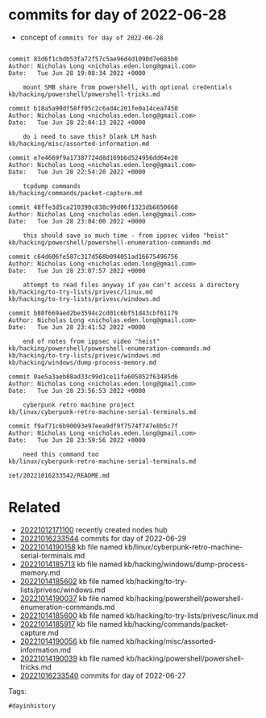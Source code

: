# commits for day of 2022-06-28

- concept of `commits for day of 2022-06-28`

```

commit 83d6f1cbdb53fa72f57c5ae96d4d1090d7e685b0
Author: Nicholas Long <nicholas.eden.long@gmail.com>
Date:   Tue Jun 28 19:08:34 2022 +0000

    mount SMB share from powershell, with optional credentials
kb/hacking/powershell/powershell-tricks.md

commit b18a5a90df58ff05c2c6ad4c201fe0a14cea7450
Author: Nicholas Long <nicholas.eden.long@gmail.com>
Date:   Tue Jun 28 22:04:13 2022 +0000

    do i need to save this? blank LM hash
kb/hacking/misc/assorted-information.md

commit e7e4669f9a17387724d8d169b6d524956dd64e20
Author: Nicholas Long <nicholas.eden.long@gmail.com>
Date:   Tue Jun 28 22:54:20 2022 +0000

    tcpdump commands
kb/hacking/commands/packet-capture.md

commit 48ffe3d5ca210390c838c99d06f1323db6850660
Author: Nicholas Long <nicholas.eden.long@gmail.com>
Date:   Tue Jun 28 23:04:00 2022 +0000

    this should save so much time - from ippsec video "heist"
kb/hacking/powershell/powershell-enumeration-commands.md

commit c64d606fe587c317d568b094051ad16675496756
Author: Nicholas Long <nicholas.eden.long@gmail.com>
Date:   Tue Jun 28 23:07:57 2022 +0000

    attempt to read files anyway if you can't access a directory
kb/hacking/to-try-lists/privesc/linux.md
kb/hacking/to-try-lists/privesc/windows.md

commit b80f669aed2be3594c2cd01c6bf51d43cbf61179
Author: Nicholas Long <nicholas.eden.long@gmail.com>
Date:   Tue Jun 28 23:41:52 2022 +0000

    end of notes from ippsec video "heist"
kb/hacking/powershell/powershell-enumeration-commands.md
kb/hacking/to-try-lists/privesc/windows.md
kb/hacking/windows/dump-process-memory.md

commit 0ae5a3aeb88ad33c99d1ce11fa605052f63485d6
Author: Nicholas Long <nicholas.eden.long@gmail.com>
Date:   Tue Jun 28 23:56:53 2022 +0000

    cyberpunk retro machine project
kb/linux/cyberpunk-retro-machine-serial-terminals.md

commit f9af71c6b90093e97eea9df9f7574f747e8b5c7f
Author: Nicholas Long <nicholas.eden.long@gmail.com>
Date:   Tue Jun 28 23:59:56 2022 +0000

    need this command too
kb/linux/cyberpunk-retro-machine-serial-terminals.md
```

` zet/20221016233542/README.md `

# Related

- [20221012171100](/zet/20221012171100/README.md) recently created nodes hub
- [20221016233544](/zet/20221016233544/README.md) commits for day of 2022-06-29
- [20221014190158](/zet/20221014190158/README.md) kb file named kb/linux/cyberpunk-retro-machine-serial-terminals.md
- [20221014185713](/zet/20221014185713/README.md) kb file named kb/hacking/windows/dump-process-memory.md
- [20221014185602](/zet/20221014185602/README.md) kb file named kb/hacking/to-try-lists/privesc/windows.md
- [20221014190037](/zet/20221014190037/README.md) kb file named kb/hacking/powershell/powershell-enumeration-commands.md
- [20221014185600](/zet/20221014185600/README.md) kb file named kb/hacking/to-try-lists/privesc/linux.md
- [20221014185917](/zet/20221014185917/README.md) kb file named kb/hacking/commands/packet-capture.md
- [20221014190056](/zet/20221014190056/README.md) kb file named kb/hacking/misc/assorted-information.md
- [20221014190039](/zet/20221014190039/README.md) kb file named kb/hacking/powershell/powershell-tricks.md
- [20221016233540](/zet/20221016233540/README.md) commits for day of 2022-06-27

Tags:

    #dayinhistory
